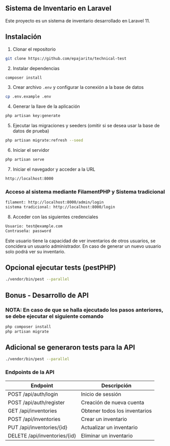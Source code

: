 ## Sistema de Inventario en Laravel

Este proyecto es un sistema de inventario desarrollado en Laravel 11.

## Instalación

1. Clonar el repositorio
```bash
git clone https://github.com/epajarito/technical-test
```

2. Instalar dependencias
```bash 
composer install
```

3. Crear archivo `.env` y configurar la conexión a la base de datos
```bash
cp .env.example .env
```

4. Generar la llave de la aplicación
```bash
php artisan key:generate
```

5. Ejecutar las migraciones y seeders (omitir si se desea usar la base de datos de prueba)
```bash
php artisan migrate:refresh --seed
```

6. Iniciar el servidor
```bash
php artisan serve
```

7. Iniciar el navegador y acceder a la URL
```bash
http://localhost:8000
```

### Acceso al sistema mediante FilamentPHP y Sistema tradicional

```bash
filament: http://localhost:8000/admin/login
sistema tradicional: http://localhost:8000/login
```

8. Acceder con las siguientes credenciales
```bash
Usuario: test@example.com
Contraseña: password
```
Este usuario tiene la capacidad de ver inventarios de otros usuarios, se concidera un usuario administrador.
En caso de generar un nuevo usuario solo podrá ver su inventario.


## Opcional ejecutar tests (pestPHP)
```bash
./vendor/bin/pest --parallel
```
## Bonus - Desarrollo de API

### NOTA: En caso de que se halla ejecutado los pasos anteriores, se debe ejecutar el siguiente comando
```bash
php composer install
php artisan migrate
```

## Adicional se generaron tests para la API
```bash
./vendor/bin/pest --parallel
```
### Endpoints de la API

| Endpoint                     | Descripción                   |
|------------------------------|-------------------------------|
| POST /api/auth/login         | Inicio de sessión             |
| POST /api/auth/register      | Creación de nueva cuenta      |
| GET /api/inventories         | Obtener todos los inventarios |
| POST /api/inventories        | Crear un inventario           |
| PUT /api/inventories/{id}    | Actualizar un inventario      |
| DELETE /api/inventories/{id} | Eliminar un inventario        |
